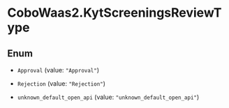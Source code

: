 # CoboWaas2.KytScreeningsReviewType

## Enum


* `Approval` (value: `"Approval"`)

* `Rejection` (value: `"Rejection"`)

* `unknown_default_open_api` (value: `"unknown_default_open_api"`)



